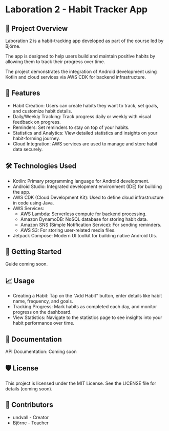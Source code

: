 
# Laboration 2 - Habit Tracker App

## 📱 Project Overview
Laboration 2 is a habit-tracking app developed as part of the course led by Björne.

The app is designed to help users build and maintain positive habits by allowing them to track their progress over time.

The project demonstrates the integration of Android development using Kotlin and cloud services via AWS CDK for backend infrastructure.

## 🎯 Features
- Habit Creation: Users can create habits they want to track, set goals, and customize habit details.
- Daily/Weekly Tracking: Track progress daily or weekly with visual feedback on progress.
- Reminders: Set reminders to stay on top of your habits.
- Statistics and Analytics: View detailed statistics and insights on your habit-forming journey.
- Cloud Integration: AWS services are used to manage and store habit data securely.

## 🛠️ Technologies Used
- Kotlin: Primary programming language for Android development.
- Android Studio: Integrated development environment (IDE) for building the app.
- AWS CDK (Cloud Development Kit): Used to define cloud infrastructure in code using Java.
- AWS Services:
    - AWS Lambda: Serverless compute for backend processing.
    - Amazon DynamoDB: NoSQL database for storing habit data.
    - Amazon SNS (Simple Notification Service): For sending reminders.
    - AWS S3: For storing user-related media files.
- Jetpack Compose: Modern UI toolkit for building native Android UIs.

## 🚀 Getting Started
Guide coming soon.

## 📈 Usage

- Creating a Habit: Tap on the "Add Habit" button, enter details like habit name, frequency, and goals. 
- Tracking Progress: Mark habits as completed each day, and monitor progress on the dashboard. 
- View Statistics: Navigate to the statistics page to see insights into your habit performance over time.

## 📖 Documentation

API Documentation: Coming soon

## 🛡️ License
This project is licensed under the MIT License. See the LICENSE file for details (coming soon).

## 👥 Contributors
- undvall - Creator
- Björne - Teacher